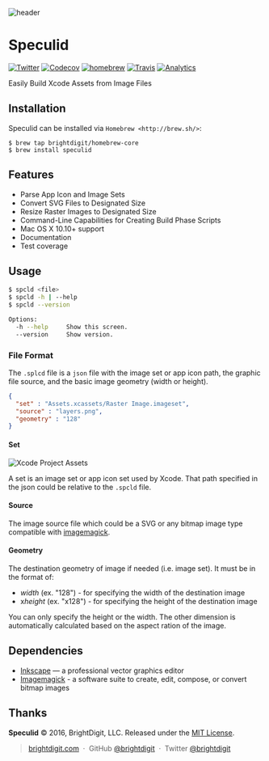 ![header](https://raw.githubusercontent.com/brightdigit/speculid/release/1.0.0/assets/images/Logo.png)

# Speculid

[![Twitter](https://img.shields.io/badge/Twitter-@BrightDigit-blue.svg?style=flat)](http://twitter.com/brightdigit)
[![Codecov](https://img.shields.io/codecov/c/github/brightdigit/speuclid.svg?maxAge=2592000)](https://codecov.io/gh/brightdigit/speuclid)
[![homebrew](https://img.shields.io/homebrew/v/speculid.svg?maxAge=2592000)](brew.sh)
[![Travis](https://img.shields.io/travis/brightdigit/speculid.svg)](https://travis-ci.org/brightdigit/speculid)
[![Analytics](https://ga-beacon.appspot.com/UA-33667276-5/brightdigit/speculid)](https://github.com/igrigorik/ga-beacon)

Easily Build Xcode Assets from Image Files

## Installation

Speculid can be installed via `Homebrew <http://brew.sh/>`:

    $ brew tap brightdigit/homebrew-core
    $ brew install speculid

## Features

* Parse App Icon and Image Sets
* Convert SVG Files to Designated Size
* Resize Raster Images to Designated Size
* Command-Line Capabilities for Creating Build Phase Scripts
* Mac OS X 10.10+ support
* Documentation
* Test coverage
    
## Usage

```bash
$ spcld <file>
$ spcld -h | --help
$ spcld --version

Options:
  -h --help     Show this screen.
  --version     Show version.
```

### File Format

The `.splcd` file is a `json` file with the image set or app icon path, the graphic file source, and the basic image geometry (width or height).

```json
{
  "set" : "Assets.xcassets/Raster Image.imageset",
  "source" : "layers.png",
  "geometry" : "128"
}
```

#### Set

![Xcode Project Assets](https://raw.githubusercontent.com/brightdigit/speculid/release/1.0.0/assets/images/SetExample.png)

A set is an image set or app icon set used by Xcode. That path specified in the json could be relative to the `.spcld` file.

#### Source 

The image source file which could be a SVG or any bitmap image type compatible with [imagemagick](http://www.imagemagick.org).

#### Geometry

The destination geometry of image if needed (i.e. image set). It must be in the format of:

* *width* (ex. "128") - for specifying the width of the destination image
* x*height* (ex. "x128") - for specifying the height of the destination image

You can only specify the height or the width. The other dimension is automatically calculated based on the aspect ration of the image.

## Dependencies

* [Inkscape](https://inkscape.org) — a professional vector graphics editor
* [Imagemagick](http://www.imagemagick.org) - a software suite to create, edit, compose, or convert bitmap images

## Thanks

**Speculid** © 2016, BrightDigit, LLC. Released under the [MIT License].<br>

> [brightdigit.com](http://brightdigit.com) &nbsp;&middot;&nbsp;
> GitHub [@brightdigit](https://github.com/brightdigit) &nbsp;&middot;&nbsp;
> Twitter [@brightdigit](https://twitter.com/brightdigit)

[MIT License]: http://mit-license.org/